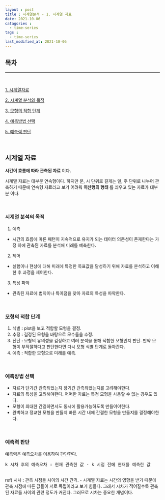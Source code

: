 ```yaml
---
layout : post
title : 시계열분석 - 1. 시계열 자료
date: 2021-10-06
catagories : 
  - time-series
tags : 
  - time-series
last_modified_at: 2021-10-06
---
```


## 목차
---
<br>

[1. 시계열자료](#시계열-자료)

[2. 시계열 분석의 목적](#시계열-분석의-목적)

[3. 모형의 적합 단계](#모형의-적합-단계)

[4. 예측방법 선택](#예측방법-선택)

[5. 예측력 판단](#예측력-판단)

<br>

## 시계열 자료
 
 __시간이 흐름에 따라 관측된 자료__ 이다.

시계열 자료는 대부분 연속형이다. 하지만 분, 시 단위로 길게는 일, 주 단위로 나누어 관측하기 때문에 연속형 자료라고 보기 어려워 __이산형의 형태__ 를 띄우고 있는 자료가 대부분 이다.

<br>

### 시계열 분석의 목적

1. 예측
- 시간의 흐름에 따른 패턴이 지속적으로 유지가 되는 데이터 의존성이 존재한다는 가정 하에 관측된 자료를 분석해 미래를 예측한다.

2. 제어
- 실험이나 현상에 대해 미래에 특정한 목표값을 달성하기 위해 자료를 분석하고 이해한 후 과정을 제어한다.

3. 특성 파악
- 관측된 자료에 법칙이나 특이점을 찾아 자료의 특성을 파악한다.

<br>

### 모형의 적합 단계

1. 식별 : plot을 보고 적합할 모형을 결정.
2. 추정 : 결정된 모형을 바탕으로 모수들을 추정.
3. 진단 : 모형의 유의성을 검정하고 여러 분석을 통해 적합한 모형인지 판단. 만약 모형이 부적절하다고 판단한다면 다시 모형 식별 단계로 돌아간다.
4. 예측 : 적합한 모형으로 미래를 예측.

<br>

### 예측방법 선택
- 자료가 단기간 관측되었는지 장기간 관측되었는지를 고려해야한다.
- 자료의 특성을 고려해야한다. 어떠한 자료는 특정 모형을 사용할 수 없는 경우도 있다.
- 모형이 최대한 간결하면서도 동시에 활용가능하도록 만들어야한다.
- 완벽하고 정교한 모형을 만들지 빠른 시간 내에 간결한 모형을 만들지를 결정해야한다.

<br>

### 예측력 판단
예측력은 예측오차를 이용하여 판단한다.
<pre>
k 시차 후의 예측오차 : 현재 관측한 값 - k 시점 전에 현재를 예측한 값
</pre>
<br>
ref)
 시차 : 관측 시점들 사이의 시간 간격.
 - 시계열 자료는 시간의 영향을 받기 때문에 관측 시점에 따른 값들이 서로 독립이라고 보기 힘들다. 그래서 시차가 적어질수록 관측된 자료들 사이의 관련 정도가 커진다. 그러므로 시차는 중요한 개념이다.
